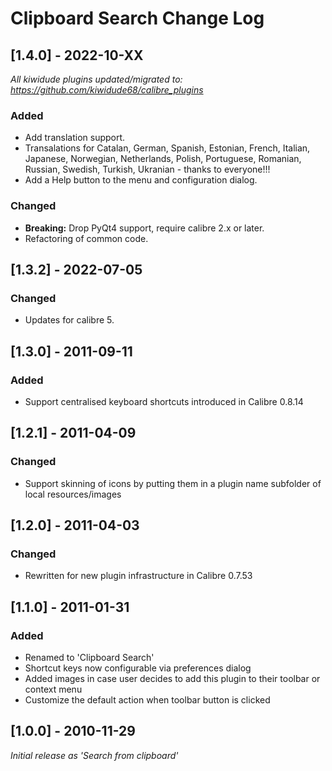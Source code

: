 # Clipboard Search Change Log

## [1.4.0] - 2022-10-XX
_All kiwidude plugins updated/migrated to: https://github.com/kiwidude68/calibre_plugins_
### Added
- Add translation support.
- Transalations for Catalan, German, Spanish, Estonian, French, Italian, Japanese, Norwegian, Netherlands, Polish, Portuguese, Romanian, Russian, Swedish, Turkish, Ukranian - thanks to everyone!!!
- Add a Help button to the menu and configuration dialog.
### Changed
- **Breaking:** Drop PyQt4 support, require calibre 2.x or later.
- Refactoring of common code.

## [1.3.2] - 2022-07-05
### Changed
- Updates for calibre 5.

## [1.3.0] - 2011-09-11
### Added
- Support centralised keyboard shortcuts introduced in Calibre 0.8.14

## [1.2.1] - 2011-04-09
### Changed
- Support skinning of icons by putting them in a plugin name subfolder of local resources/images

## [1.2.0] - 2011-04-03
### Changed
- Rewritten for new plugin infrastructure in Calibre 0.7.53

## [1.1.0] - 2011-01-31
### Added
- Renamed to 'Clipboard Search'
- Shortcut keys now configurable via preferences dialog
- Added images in case user decides to add this plugin to their toolbar or context menu
- Customize the default action when toolbar button is clicked

## [1.0.0] - 2010-11-29
_Initial release as 'Search from clipboard'_
